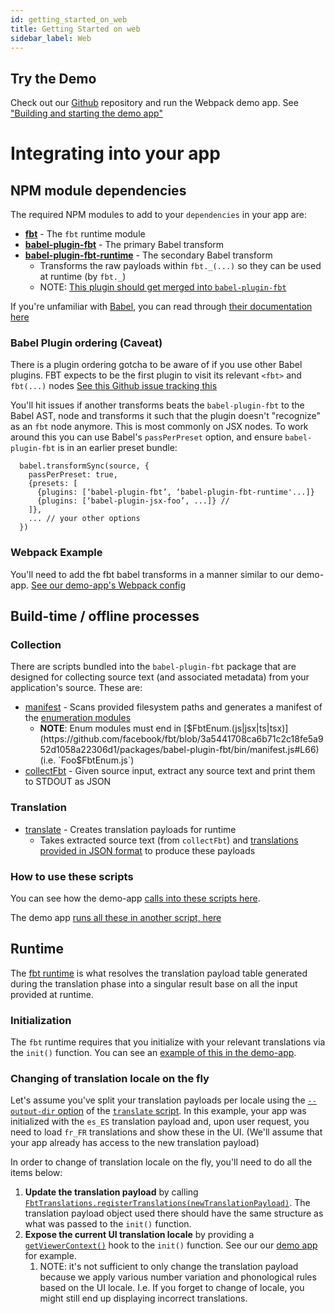 ```yaml
---
id: getting_started_on_web
title: Getting Started on web
sidebar_label: Web
---
```


## Try the Demo
Check out our [Github](https://github.com/facebook/fbt) repository and run the Webpack demo app.
See ["Building and starting the demo app"](https://github.com/facebook/fbt/tree/master/demo-app#building-and-starting-the-demo-app)
# Integrating into your app

## NPM module dependencies
The required NPM modules to add to your `dependencies` in your app are:
 * [**fbt**](https://www.npmjs.com/package/fbt) - The `fbt` runtime module
 * [**babel-plugin-fbt**](https://www.npmjs.com/package/babel-plugin-fbt) - The primary Babel transform
 * [**babel-plugin-fbt-runtime**](https://www.npmjs.com/package/babel-plugin-fbt-runtime) - The secondary Babel transform
   * Transforms the raw payloads within `fbt._(...)` so they can be used at runtime (by `fbt._`)
   * NOTE: [This plugin should get merged into `babel-plugin-fbt`](https://github.com/facebook/fbt/issues/125)

If you're unfamiliar with [Babel](https://babeljs.io/), you can read through [their documentation here](https://babeljs.io/)

### Babel Plugin ordering (Caveat)
There is a plugin ordering gotcha to be aware of if you use other Babel plugins.
FBT expects to be the first plugin to visit its relevant `<fbt>` and `fbt(...)` nodes
[See this Github issue tracking this](https://github.com/facebook/fbt/issues/40)

You'll hit issues if another transforms beats the `babel-plugin-fbt`
to the Babel AST, node and transforms it such that the plugin doesn't
"recognize" as an `fbt` node anymore.  This is most commonly on JSX nodes.
To work around this you can use Babel's `passPerPreset` option, and ensure `babel-plugin-fbt` is in an earlier preset bundle:
```
  babel.transformSync(source, {
    passPerPreset: true,
    {presets: [
      {plugins: [‘babel-plugin-fbt’, ‘babel-plugin-fbt-runtime'...]}
      {plugins: [‘babel-plugin-jsx-foo’, ...]} //
    ]},
    ... // your other options
  })
```

### Webpack Example
You'll need to add the fbt babel transforms in a manner similar to our demo-app.
[See our demo-app's Webpack config](https://github.com/facebook/fbt/blob/543e0a9c5b5c74e2094da3b94e3828c1dccacb7a/demo-app/webpack.config.js#L54-L59)

## Build-time / offline processes

### Collection
There are scripts bundled into the `babel-plugin-fbt` package that are designed for collecting source text (and associated metadata) from your application's source.
These are:

 * [manifest](https://github.com/facebook/fbt/blob/master/packages/babel-plugin-fbt/src/bin/manifest.bin.js) -
   Scans provided filesystem paths and generates a manifest of the [enumeration modules](https://facebook.github.io/fbt/docs/enums)
   * **NOTE**: Enum modules must end in [$FbtEnum.(js|jsx|ts|tsx)](https://github.com/facebook/fbt/blob/3a5441708ca6b71c2c18fe5a952d1058a22306d1/packages/babel-plugin-fbt/bin/manifest.js#L66) (i.e. `Foo$FbtEnum.js`)
 * [collectFbt](https://github.com/facebook/fbt/blob/master/packages/babel-plugin-fbt/src/bin/collectFbt.bin.js) -
   Given source input, extract any source text and print them to STDOUT as JSON

### Translation
 * [translate](https://github.com/facebook/fbt/blob/master/packages/babel-plugin-fbt/src/bin/translate.bin.js) -
   Creates translation payloads for runtime
   * Takes extracted source text (from `collectFbt`) and [translations provided in JSON format](https://facebook.github.io/fbt/docs/translating) to produce these payloads

### How to use these scripts
You can see how the demo-app [calls into these scripts here](https://github.com/facebook/fbt/blob/3a5441708ca6b71c2c18fe5a952d1058a22306d1/demo-app/package.json#L11-L14).

The demo app [runs all these in another script, here](https://github.com/facebook/fbt/blob/3a5441708ca6b71c2c18fe5a952d1058a22306d1/demo-app/run_all.js)

## Runtime
The [fbt runtime](https://www.npmjs.com/package/fbt) is what resolves the translation payload table generated during the translation phase into a singular result base on all the input provided at runtime.

### Initialization
The `fbt` runtime requires that you initialize with your relevant translations via the `init()` function.  You can see an [example of this in the demo-app](https://github.com/facebook/fbt/blob/df2414ab3eb00a94b4a082d8f62e0e39e3053e40/demo-app/src/example/Example.react.js#L22-L27).

### Changing of translation locale on the fly

Let's assume you've split your translation payloads per locale using the [`--output-dir` option](https://github.com/facebook/fbt/blob/98d0516290975f614737387748769e235bf61216/packages/babel-plugin-fbt/bin/translate.js#L145-L153) of the [`translate` script](https://github.com/facebook/fbt/blob/master/packages/babel-plugin-fbt/src/bin/translate.js). In this example, your app was initialized with the `es_ES` translation payload and, upon user request, you need to load `fr_FR` translations and show these in the UI. (We'll assume that your app already has access to the new translation payload)

In order to change of translation locale on the fly, you'll need to do all the items below:

1. **Update the translation payload** by calling [`FbtTranslations.registerTranslations(newTranslationPayload)`](https://github.com/facebook/fbt/blob/f58d7c24e675c925d6d54dc33aa749b1640da200/runtime/nonfb/FbtTranslations.js#L49). The translation payload object used there should have the same structure as what was passed to the `init()` function.
1. **Expose the current UI translation locale** by providing a [`getViewerContext()`](https://github.com/facebook/fbt/blob/df2414ab3eb00a94b4a082d8f62e0e39e3053e40/runtime/shared/FbtHooks.js#L83) hook to the `init()` function. See our our [demo app](https://github.com/facebook/fbt/blob/df2414ab3eb00a94b4a082d8f62e0e39e3053e40/demo-app/src/example/Example.react.js#L17-L27) for example.
   1. NOTE: it's not sufficient to only change the translation payload because we apply various number variation and phonological rules based on the UI locale. I.e. If you forget to change of locale, you might still end up displaying incorrect translations.
